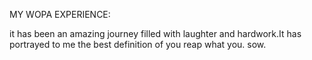 MY WOPA EXPERIENCE:

it has been an amazing journey filled with laughter and hardwork.It has portrayed to me the best definition  of you reap what you. sow.
